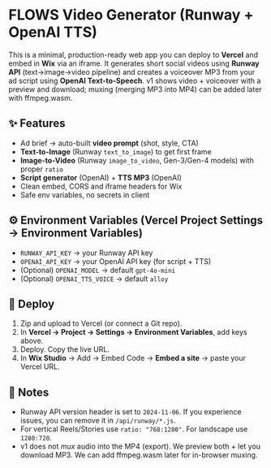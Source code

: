 # FLOWS Video Generator (Runway + OpenAI TTS)

This is a minimal, production-ready web app you can deploy to **Vercel** and embed in **Wix** via an iframe.
It generates short social videos using **Runway API** (text→image→video pipeline) and creates a voiceover
MP3 from your ad script using **OpenAI Text-to-Speech**. v1 shows video + voiceover with a preview and download;
muxing (merging MP3 into MP4) can be added later with ffmpeg.wasm.

## ✨ Features
- Ad brief → auto-built **video prompt** (shot, style, CTA)
- **Text-to-Image** (Runway `text_to_image`) to get first frame
- **Image-to-Video** (Runway `image_to_video`, Gen-3/Gen-4 models) with proper `ratio`
- **Script generator** (OpenAI) + **TTS MP3** (OpenAI)
- Clean embed, CORS and iframe headers for Wix
- Safe env variables, no secrets in client

## ⚙️ Environment Variables (Vercel Project Settings → Environment Variables)
- `RUNWAY_API_KEY` → your Runway API key
- `OPENAI_API_KEY` → your OpenAI API key (for script + TTS)
- (Optional) `OPENAI_MODEL` → default `gpt-4o-mini`
- (Optional) `OPENAI_TTS_VOICE` → default `alloy`

## 🚀 Deploy
1. Zip and upload to Vercel (or connect a Git repo).
2. In **Vercel → Project → Settings → Environment Variables**, add keys above.
3. Deploy. Copy the live URL.
4. In **Wix Studio** → Add → Embed Code → **Embed a site** → paste your Vercel URL.

## 🧩 Notes
- Runway API version header is set to `2024-11-06`. If you experience issues, you can remove it in `/api/runway/*.js`.
- For vertical Reels/Stories use `ratio: "768:1280"`. For landscape use `1280:720`.
- v1 does not *mux* audio into the MP4 (export). We preview both + let you download MP3.
  We can add ffmpeg.wasm later for in-browser muxing.

